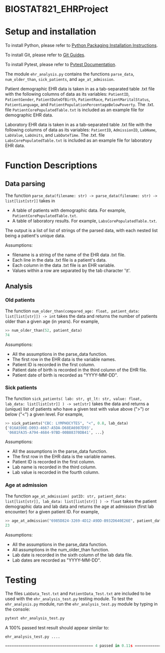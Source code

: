 # BIOSTAT821_EHRProject

# Setup and installation
To install Python, please refer to [Python Packaging Installation Instructions](https://packaging.python.org/en/latest/tutorials/installing-packages/).

To install Git, please refer to [Git Guides](https://github.com/git-guides/install-git).

To install Pytest, please refer to [Pytest Documentation](https://docs.pytest.org/en/6.2.x/getting-started.html).

The module `ehr_analysis.py` contains the functions `parse_data`, `num_older_than`, `sick_patients`, and `age_at_admission`.

Patient demographic EHR data is taken in as a tab-separated table .txt file with the following columns of data as its variables: `PatientID`, `PatientGender`, `PatientDateOfBirth`, `PatientRace`, `PatientMaritalStatus`, `PatientLanguage`, and `PatientPopulationPercentageBelowPoverty`. The .txt. file `PatientCorePopulatedTable.txt` is included as an example file for demographic EHR data.

Laboratory EHR data is taken in as a tab-separated table .txt file with the following columns of data as its variables: `PatientID`, `AdmissionID`, `LabName`, `LabValue`, `LabUnits`, and `LabDateTime`. The .txt. file `LabsCorePopulatedTable.txt` is included as an example file for laboratory EHR data.

# Function Descriptions

## Data parsing

The function `parse_data(filename: str) -> parse_data(filename: str) -> list[list[str]]` takes in 
* A table of patients with demographic data. For example, `PatientCorePopulatedTable.txt`.
* A table of laboratory results. For example, `LabsCorePopulatedTable.txt`.

The output is a list of list of strings of the parsed data, with each nested list being a patient's unique data.

Assumptions:
* filename is a string of the name of the EHR data .txt file.
* Each line in the data .txt file is a patient's data.
* Each column in the data .txt file is an EHR variable.
* Values within a row are separated by the tab character '\t\'.

## Analysis

### Old patients

The function `num_older_than(compared_age: float, patient_data: list[list[str]]) -> int` takes the data and returns the number of patients older than a given age (in years). For example,

```python
>> num_older_than(52, patient_data)
74
```

Assumptions:
* All the assumptions in the parse_data function.
* The first row in the EHR data is the variable names.
* Patient ID is recorded in the first column.
* Patient date of birth is recorded in the third column of the EHR file.
* Patient date of birth is recorded as "YYYY-MM-DD".

### Sick patients

The function `sick_patients(
    lab: str, gt_lt: str, value: float, lab_data: list[list[str]]
) -> set[str]` takes the data and returns a (unique) list of patients who have a given test with value above (">") or below ("<") a given level. For example,

```python
>> sick_patients("CBC: LYMPHOCYTES", "<", 0.8, lab_data)
{'016A590E-D093-4667-A5DA-D68EA6987D93',
 '0681FA35-A794-4684-97BD-00B88370DB41', ...}
```

Assumptions:
* All the assumptions in the parse_data function.
* The first row in the EHR data is the variable names.
* Patient ID is recorded in the first column.
* Lab name is recorded in the third column.
* Lab value is recorded in the fourth column.

### Age at admission

The function `age_at_admission(
    patID: str, patient_data: list[list[str]], lab_data: list[list[str]]
) -> float` takes the patient demographic data and lab data and returns the age at admission (first lab encounter) for a given patient ID. For example,

```python
>> age_at_admission("6985D824-3269-4D12-A9DD-B932D640E26E", patient_data, lab_data)
23
```

Assumptions:
* All the assumptions in the parse_data function.
* All assumptions in the num_older_than function.
* Lab date is recorded in the sixth column of the lab data file.
* Lab dates are recorded as "YYYY-MM-DD".

# Testing

The files `LabData_Test.txt` and `PatientData_Test.txt` are included to be used with the `ehr_analysis_test.py` testing module. To test the `ehr_analysis.py` module, run the `ehr_analysis_test.py` module by typing in the console:

``` python
pytest ehr_analysis_test.py
```

A 100% passed test result should appear similar to:

``` python
ehr_analysis_test.py ....                                                                    [100%]

======================================== 4 passed in 0.11s ========================================
```
